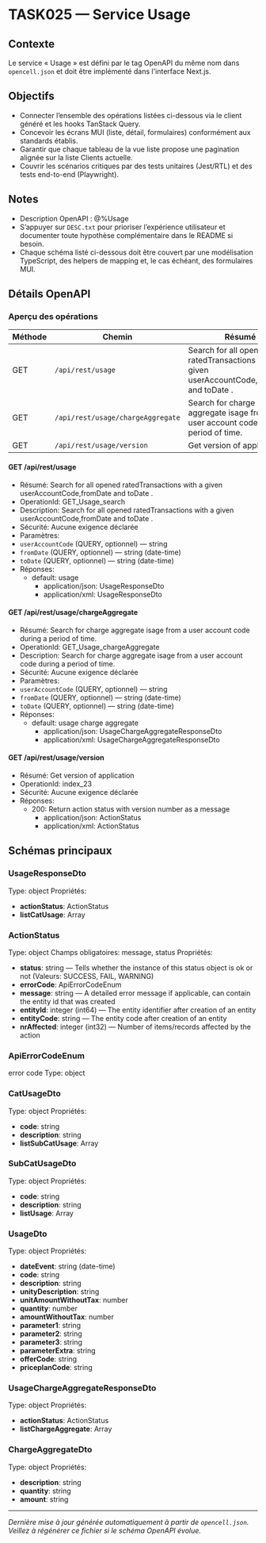 # TASK025 — Service Usage

## Contexte
Le service « Usage » est défini par le tag OpenAPI du même nom dans `opencell.json` et doit être implémenté dans l'interface Next.js.

## Objectifs
- Connecter l’ensemble des opérations listées ci-dessous via le client généré et les hooks TanStack Query.
- Concevoir les écrans MUI (liste, détail, formulaires) conformément aux standards établis.
- Garantir que chaque tableau de la vue liste propose une pagination alignée sur la liste Clients actuelle.
- Couvrir les scénarios critiques par des tests unitaires (Jest/RTL) et des tests end-to-end (Playwright).

## Notes
- Description OpenAPI : @%Usage
- S’appuyer sur `DESC.txt` pour prioriser l’expérience utilisateur et documenter toute hypothèse complémentaire dans le README si besoin.
- Chaque schéma listé ci-dessous doit être couvert par une modélisation TypeScript, des helpers de mapping et, le cas échéant, des formulaires MUI.

## Détails OpenAPI

### Aperçu des opérations

| Méthode | Chemin | Résumé | OperationId |
| --- | --- | --- | --- |
| GET | `/api/rest/usage` |  Search for all opened ratedTransactions with a given userAccountCode,fromDate and toDate .   |     GET_Usage_search |
| GET | `/api/rest/usage/chargeAggregate` |  Search for charge aggregate isage from a user account code during a period of time.  |     GET_Usage_chargeAggregate |
| GET | `/api/rest/usage/version` | Get version of application | index_23 |

#### GET /api/rest/usage

- Résumé:  Search for all opened ratedTransactions with a given userAccountCode,fromDate and toDate .  
- OperationId:     GET_Usage_search
- Description: Search for all opened ratedTransactions with a given userAccountCode,fromDate and toDate .
- Sécurité: Aucune exigence déclarée
- Paramètres:
- `userAccountCode` (QUERY, optionnel) — string
- `fromDate` (QUERY, optionnel) — string (date-time)
- `toDate` (QUERY, optionnel) — string (date-time)
- Réponses:
  - default: usage
    - application/json: UsageResponseDto
    - application/xml: UsageResponseDto

#### GET /api/rest/usage/chargeAggregate

- Résumé:  Search for charge aggregate isage from a user account code during a period of time. 
- OperationId:     GET_Usage_chargeAggregate
- Description: Search for charge aggregate isage from a user account code during a period of time.
- Sécurité: Aucune exigence déclarée
- Paramètres:
- `userAccountCode` (QUERY, optionnel) — string
- `fromDate` (QUERY, optionnel) — string (date-time)
- `toDate` (QUERY, optionnel) — string (date-time)
- Réponses:
  - default: usage charge aggregate
    - application/json: UsageChargeAggregateResponseDto
    - application/xml: UsageChargeAggregateResponseDto

#### GET /api/rest/usage/version

- Résumé: Get version of application
- OperationId: index_23
- Sécurité: Aucune exigence déclarée
- Réponses:
  - 200: Return action status with version number as a message
    - application/json: ActionStatus
    - application/xml: ActionStatus

## Schémas principaux

### UsageResponseDto
Type: object
Propriétés:
- **actionStatus**: ActionStatus
- **listCatUsage**: Array<CatUsageDto>

### ActionStatus
Type: object
Champs obligatoires: message, status
Propriétés:
- **status**: string — Tells whether the instance of this status object is ok or not (Valeurs: SUCCESS, FAIL, WARNING)
- **errorCode**: ApiErrorCodeEnum
- **message**: string — A detailed error message if applicable, can contain the entity id that was created
- **entityId**: integer (int64) — The entity identifier after creation of an entity
- **entityCode**: string — The entity code after creation of an entity
- **nrAffected**: integer (int32) — Number of items/records affected by the action

### ApiErrorCodeEnum
error code
Type: object

### CatUsageDto
Type: object
Propriétés:
- **code**: string
- **description**: string
- **listSubCatUsage**: Array<SubCatUsageDto>

### SubCatUsageDto
Type: object
Propriétés:
- **code**: string
- **description**: string
- **listUsage**: Array<UsageDto>

### UsageDto
Type: object
Propriétés:
- **dateEvent**: string (date-time)
- **code**: string
- **description**: string
- **unityDescription**: string
- **unitAmountWithoutTax**: number
- **quantity**: number
- **amountWithoutTax**: number
- **parameter1**: string
- **parameter2**: string
- **parameter3**: string
- **parameterExtra**: string
- **offerCode**: string
- **priceplanCode**: string

### UsageChargeAggregateResponseDto
Type: object
Propriétés:
- **actionStatus**: ActionStatus
- **listChargeAggregate**: Array<ChargeAggregateDto>

### ChargeAggregateDto
Type: object
Propriétés:
- **description**: string
- **quantity**: string
- **amount**: string

---

_Dernière mise à jour générée automatiquement à partir de `opencell.json`. Veillez à régénérer ce fichier si le schéma OpenAPI évolue._
